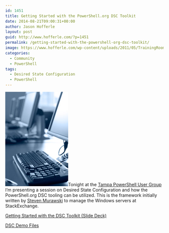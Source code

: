 ```yaml
---
id: 1451
title: Getting Started with the PowerShell.org DSC Toolkit
date: 2014-08-21T09:00:31+00:00
author: Jason Hofferle
layout: post
guid: http://www.hofferle.com/?p=1451
permalink: /getting-started-with-the-powershell-org-dsc-toolkit/
image: https://www.hofferle.com/wp-content/uploads/2011/05/TrainingRoom.jpg
categories:
  - Community
  - PowerShell
tags:
  - Desired State Configuration
  - PowerShell
---
```

[<img src="/assets/img/TrainingRoom.jpg" alt="TrainingRoom" width="200" height="300" class="alignleft size-full wp-image-539" />](/assets/img/TrainingRoom.jpg)Tonight at the <a href="http://powershell.org/wp/user-groups/tampa-powershell-user-group/" title="Tampa PowerShell User Group" target="_blank">Tampa PowerShell User Group</a> I&#8217;m presenting a session on Desired State Configuration and how the PowerShell.org DSC tooling can be utilized. This is the framework initially written by <a href="http://stevenmurawski.com/" title="Steven Murawski's Site" target="_blank">Steven Murawski</a> to manage the Windows servers at StackExchange.

[Getting Started with the DSC Toolkit (Slide Deck)](/assets/img/Getting-Started-with-the-DSC-Toolkit.pptx)

[DSC Demo Files](/assets/img/DSC.zip)